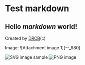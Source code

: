 
# Test markdown

## Hello _markdown_ world!

Created by [DRCB](http://artem.gratchev.com)(c)

Image:
![Attachment image 1][--_980]

![SVG image sample](icon-spring-boot.svg)
![PNG image](Screenshot-2017-12-1%20spring%20io.png)
